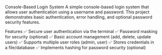 Console-Based Login System
A simple console-based login system that allows user authentication using a username and password. This project demonstrates basic authentication, error handling, and optional password security features.

Features
✅ Secure user authentication via the terminal
✅ Password masking for security (optional)
✅ Basic account management (add, delete, update users)
✅ Supports multiple user roles (admin, user)
✅ Stores credentials in a file/database
✅ Implements hashing for password security (optional)
